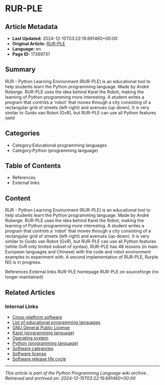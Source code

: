 # RUR-PLE

## Article Metadata

- **Last Updated:** 2024-12-15T03:22:19.691460+00:00
- **Original Article:** [RUR-PLE](https://en.wikipedia.org/wiki/RUR-PLE)
- **Language:** en
- **Page ID:** 17369731

## Summary

RUR - Python Learning Environment (RUR-PLE) is an educational tool to help students learn the Python programming language. Made by André Roberge. RUR-PLE uses the idea behind Karel the Robot, making the learning of Python programming more interesting. A student writes a program that controls a 'robot' that moves through a city consisting of a rectangular grid of streets (left-right) and avenues (up-down).
It is very similar to Guido van Robot (GvR), but RUR-PLE can use all  Python features (whil

## Categories

- Category:Educational programming languages
- Category:Python (programming language)

## Table of Contents

- References
- External links

## Content

RUR - Python Learning Environment (RUR-PLE) is an educational tool to help students learn the Python programming language. Made by André Roberge. RUR-PLE uses the idea behind Karel the Robot, making the learning of Python programming more interesting. A student writes a program that controls a 'robot' that moves through a city consisting of a rectangular grid of streets (left-right) and avenues (up-down).
It is very similar to Guido van Robot (GvR), but RUR-PLE can use all  Python features (while GvR only limited subset of syntax).
RUR-PLE has 48 lessons (in main European languages and Chinese) with the code and robot environment examples to experiment with.
A second implementation of RUR-PLE, Rurple NG is in progress.

References
External links
RUR-PLE homepage
RUR-PLE on sourceforge (no longer maintained)

## Related Articles

### Internal Links

- [Cross-platform software](https://en.wikipedia.org/wiki/Cross-platform_software)
- [List of educational programming languages](https://en.wikipedia.org/wiki/List_of_educational_programming_languages)
- [GNU General Public License](https://en.wikipedia.org/wiki/GNU_General_Public_License)
- [Karel (programming language)](https://en.wikipedia.org/wiki/Karel_(programming_language))
- [Operating system](https://en.wikipedia.org/wiki/Operating_system)
- [Python (programming language)](https://en.wikipedia.org/wiki/Python_(programming_language))
- [Software categories](https://en.wikipedia.org/wiki/Software_categories)
- [Software license](https://en.wikipedia.org/wiki/Software_license)
- [Software release life cycle](https://en.wikipedia.org/wiki/Software_release_life_cycle)

---
_This article is part of the Python Programming Language wiki archive._
_Retrieved and archived on: 2024-12-15T03:22:19.691460+00:00_